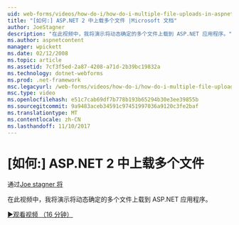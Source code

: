 ```yaml
---
uid: web-forms/videos/how-do-i/how-do-i-multiple-file-uploads-in-aspnet-2
title: "[如何:] ASP.NET 2 中上载多个文件 |Microsoft 文档"
author: JoeStagner
description: "在此视频中，我将演示将动态确定的多个文件上载到 ASP.NET 应用程序。"
ms.author: aspnetcontent
manager: wpickett
ms.date: 02/12/2008
ms.topic: article
ms.assetid: 7cf3f5ed-2a87-4208-a71d-2b39bc19832a
ms.technology: dotnet-webforms
ms.prod: .net-framework
msc.legacyurl: /web-forms/videos/how-do-i/how-do-i-multiple-file-uploads-in-aspnet-2
msc.type: video
ms.openlocfilehash: e51c7cab69df7b778b193b65294b30e3ee39855b
ms.sourcegitcommit: 9a9483aceb34591c97451997036a9120c3fe2baf
ms.translationtype: MT
ms.contentlocale: zh-CN
ms.lasthandoff: 11/10/2017
---
```

<a name="how-do-i--multiple-file-uploads-in-aspnet-2"></a>[如何:] ASP.NET 2 中上载多个文件
====================
通过[Joe stagner 将](https://github.com/JoeStagner)

在此视频中，我将演示将动态确定的多个文件上载到 ASP.NET 应用程序。

[&#9654;观看视频 （16 分钟）](https://channel9.msdn.com/Blogs/ASP-NET-Site-Videos/how-do-i-multiple-file-uploads-in-aspnet-2)
